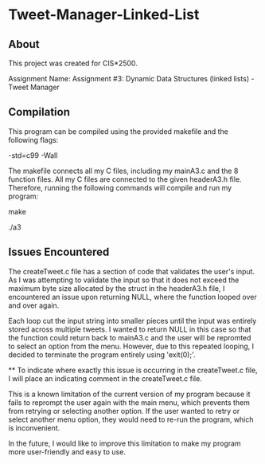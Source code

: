 # Tweet-Manager-Linked-List

## About
This project was created for CIS*2500.

Assignment Name: Assignment #3: Dynamic Data Structures (linked lists) - Tweet Manager

## Compilation
This program can be compiled using the provided makefile and the following flags:

-std=c99 -Wall

The makefile connects all my C files, including my mainA3.c and the 8 function files.  All my C files are connected to the given headerA3.h file. Therefore,
running the following commands will compile and run my program:

make

./a3

## Issues Encountered
The createTweet.c file has a section of code that validates the user's input. As I was attempting to validate the input so that it does not exceed the maximum byte size allocated by the struct in the headerA3.h file, I encountered an issue upon returning NULL, where the function looped over and over again.

Each loop cut the input string into smaller pieces until the input was entirely stored across multiple tweets. I wanted to return NULL in this case so that the function could return back to mainA3.c and the user will be repromted to select an option from the menu. However, due to this repeated looping, I decided to terminate the program entirely using 'exit(0);'.

** To indicate where exactly this issue is occurring in the createTweet.c file, I will place an indicating
comment in the createTweet.c file.

This is a known limitation of the current version of my program because it fails to reprompt the user again with the main menu, which prevents them from retrying or selecting another option. If the user wanted to retry or select another menu option, they would need to re-run the program, which is inconvenient.

In the future, I would like to improve this limitation to make my program more user-friendly and easy to use.

